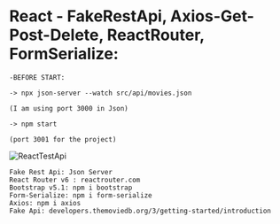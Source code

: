 # React - FakeRestApi, Axios-Get-Post-Delete, ReactRouter, FormSerialize: 

<!-- #### ["ClicktoView"]() -->

```
-BEFORE START:

-> npx json-server --watch src/api/movies.json

(I am using port 3000 in Json)

-> npm start 

(port 3001 for the project)

```

![ReactTestApi](https://github.com/alikartalonline/React-Homeworks/blob/main/HomeWork9/assets/state2.gif)




```
Fake Rest Api: Json Server
React Router v6 : reactrouter.com
Bootstrap v5.1: npm i bootstrap
Form-Serialize: npm i form-serialize
Axios: npm i axios
Fake Api: developers.themoviedb.org/3/getting-started/introduction
```